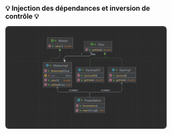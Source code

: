 ## 💡 Injection des dépendances et inversion de contrôle 💡

<div style="text-align: center;">
<img src="images/img_1.png" alt="Image Description" style="max-width: 500px; border: 2px solid #333; border-radius: 10px;"></div>

<!-- Your content goes here -->
